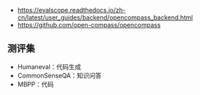 




- https://evalscope.readthedocs.io/zh-cn/latest/user_guides/backend/opencompass_backend.html
- https://github.com/open-compass/opencompass




## 测评集

- Humaneval：代码生成
- CommonSenseQA：知识问答
- MBPP：代码









